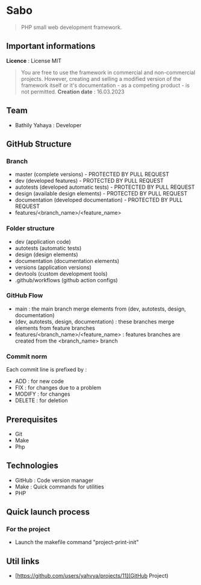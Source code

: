 # Sabo

> PHP small web development framework.

## Important informations

**Licence** : License MIT
> You are free to use the framework in commercial and non-commercial projects.
> However, creating and selling a modified version of the framework itself or it's documentation - as a competing product - is not permitted.
**Creation date** : 16.03.2023

## Team

- Bathily Yahaya : Developer

## GitHub Structure

### Branch

- master (complete versions) - PROTECTED BY PULL REQUEST
- dev (developed features) - PROTECTED BY PULL REQUEST
- autotests (developed automatic tests) - PROTECTED BY PULL REQUEST
- design (available design elements) - PROTECTED BY PULL REQUEST
- documentation (developed documentation) - PROTECTED BY PULL REQUEST
- features/<branch_name>/<feature_name>

### Folder structure

- dev (application code)
- autotests (automatic tests)
- design (design elements)
- documentation (documentation elements)
- versions (application versions)
- devtools (custom development tools)
- .github/workflows (github action configs)

### GitHub Flow

- main : the main branch merge elements from (dev, autotests, design, documentation)
- (dev, autotests, design, documentation) : these branches merge elements from feature branches
- features/<branch_name>/<feature_name> : features branches are created from the <branch_name> branch

### Commit norm

Each commit line is prefixed by :

- ADD : for new code
- FIX : for changes due to a problem
- MODIFY : for changes
- DELETE : for deletion

## Prerequisites

- Git
- Make
- Php

## Technologies

- GitHub : Code version manager
- Make : Quick commands for utilities
- PHP

## Quick launch process

### For the project

- Launch the makefile command "project-print-init"

## Util links 

- [https://github.com/users/yahvya/projects/11](GitHub Project)